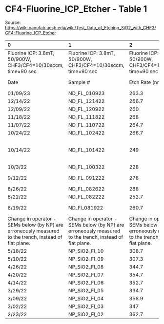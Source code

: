 # CF4-Fluorine_ICP_Etcher - Table 1

Source: https://wiki.nanofab.ucsb.edu/wiki/Test_Data_of_Etching_SiO2_with_CHF3/CF4-Fluorine_ICP_Etcher

| 0                                                                                                      | 1                                                                                                      | 2                                                                                                      | 3                                                                                                      | 4                                                                                                      | 5                                                                                                      | 6                                                                                                      |
|:-------------------------------------------------------------------------------------------------------|:-------------------------------------------------------------------------------------------------------|:-------------------------------------------------------------------------------------------------------|:-------------------------------------------------------------------------------------------------------|:-------------------------------------------------------------------------------------------------------|:-------------------------------------------------------------------------------------------------------|:-------------------------------------------------------------------------------------------------------|
| Fluorine ICP: 3.8mT, 50/900W, CHF3/CF4=10/30sccm, time=90 sec                                          | Fluorine ICP: 3.8mT, 50/900W, CHF3/CF4=10/30sccm, time=90 sec                                          | Fluorine ICP: 3.8mT, 50/900W, CHF3/CF4=10/30sccm, time=90 sec                                          | Fluorine ICP: 3.8mT, 50/900W, CHF3/CF4=10/30sccm, time=90 sec                                          | Fluorine ICP: 3.8mT, 50/900W, CHF3/CF4=10/30sccm, time=90 sec                                          | Fluorine ICP: 3.8mT, 50/900W, CHF3/CF4=10/30sccm, time=90 sec                                          | Fluorine ICP: 3.8mT, 50/900W, CHF3/CF4=10/30sccm, time=90 sec                                          |
| Date                                                                                                   | Sample #                                                                                               | Etch Rate (nm/min)                                                                                     | Etch Selectivity (SiO2/PR)                                                                             | Averaged Sidewalls Angle                                                                               | Observations/Notes                                                                                     | SEM Images (45d, cross section)                                                                        |
| 01/09/23                                                                                               | ND_FL_010923                                                                                           | 263.3                                                                                                  | 1.31                                                                                                   |                                                                                                        |                                                                                                        | [30D][CS]                                                                                              |
| 12/14/22                                                                                               | ND_FL_121422                                                                                           | 266.7                                                                                                  | 1.29                                                                                                   |                                                                                                        |                                                                                                        | [30D][CS]                                                                                              |
| 12/09/22                                                                                               | ND_FL_120922                                                                                           | 260                                                                                                    | 1.26                                                                                                   |                                                                                                        |                                                                                                        | [30D][CS]                                                                                              |
| 11/18/22                                                                                               | ND_FL_111822                                                                                           | 268                                                                                                    | 1.01                                                                                                   |                                                                                                        |                                                                                                        | [30D][CS]                                                                                              |
| 11/07/22                                                                                               | ND_FL_110722                                                                                           | 264.7                                                                                                  | 0.96                                                                                                   |                                                                                                        |                                                                                                        | [30D] [CS]                                                                                             |
| 10/24/22                                                                                               | ND_FL_102422                                                                                           | 266.7                                                                                                  | 1.22                                                                                                   |                                                                                                        |                                                                                                        | [30D][CS]                                                                                              |
| 10/14/22                                                                                               | ND_FL_101422                                                                                           | 249                                                                                                    | 0.82                                                                                                   |                                                                                                        | Image drifted very slightly in SEM. May account for low selectivity.                                   | [30D] [CS]                                                                                             |
| 10/3/22                                                                                                | ND_FL_100322                                                                                           | 228                                                                                                    | 1.10                                                                                                   |                                                                                                        | Low etch rate.                                                                                         | [30D] [CS]                                                                                             |
| 9/12/22                                                                                                | ND_FL_091222                                                                                           | 278                                                                                                    | 1.33                                                                                                   |                                                                                                        | high selectivity, may be due to new Si wafer                                                           | [30D] [CS]                                                                                             |
| 8/26/22                                                                                                | ND_FL_082622                                                                                           | 288                                                                                                    | 0.97                                                                                                   |                                                                                                        | Low selectivity/e. rate                                                                                | [30D] [CS]                                                                                             |
| 8/22/22                                                                                                | ND_FL_082222                                                                                           | 252.7                                                                                                  | 0.93                                                                                                   |                                                                                                        | Lower selectivity/e. rate                                                                              | [40D] [CS]                                                                                             |
| 8/19/22                                                                                                | ND_Fl_081922                                                                                           | 260.7                                                                                                  | 0.99                                                                                                   |                                                                                                        | Low selectivity/etch rate                                                                              | [30D][CS]                                                                                              |
| Change in operator - SEMs below (by NP) are erroneously measured to the trench, instead of flat plane. | Change in operator - SEMs below (by NP) are erroneously measured to the trench, instead of flat plane. | Change in operator - SEMs below (by NP) are erroneously measured to the trench, instead of flat plane. | Change in operator - SEMs below (by NP) are erroneously measured to the trench, instead of flat plane. | Change in operator - SEMs below (by NP) are erroneously measured to the trench, instead of flat plane. | Change in operator - SEMs below (by NP) are erroneously measured to the trench, instead of flat plane. | Change in operator - SEMs below (by NP) are erroneously measured to the trench, instead of flat plane. |
| 5/18/22                                                                                                | NP_SiO2_Fl_10                                                                                          | 308.7                                                                                                  | 1.19                                                                                                   |                                                                                                        | still lower etch rate                                                                                  | [1] [2]                                                                                                |
| 5/10/22                                                                                                | NP_SiO2_Fl_09                                                                                          | 307.3                                                                                                  | 1.15                                                                                                   |                                                                                                        | *etch rate seems lower*                                                                                | [1] [2]                                                                                                |
| 4/26/22                                                                                                | NP_SiO2_Fl_08                                                                                          | 344.7                                                                                                  | 1.4                                                                                                    |                                                                                                        |                                                                                                        | [1] [2]                                                                                                |
| 4/20/22                                                                                                | NP_SiO2_Fl_07                                                                                          | 354.7                                                                                                  | 1.11                                                                                                   |                                                                                                        |                                                                                                        | [1] [2]                                                                                                |
| 4/14/22                                                                                                | NP_SiO2_Fl_06                                                                                          | 352.7                                                                                                  | 1.11                                                                                                   |                                                                                                        |                                                                                                        | [1] [2]                                                                                                |
| 3/29/22                                                                                                | NP_SiO2_Fl_05                                                                                          | 334.7                                                                                                  | 1.07                                                                                                   |                                                                                                        |                                                                                                        | [1][2]                                                                                                 |
| 3/09/22                                                                                                | NP_SiO2_Fl_04                                                                                          | 358.9                                                                                                  | 1.06                                                                                                   |                                                                                                        |                                                                                                        | [1] [2]                                                                                                |
| 3/02/22                                                                                                | NP_SiO2_Fl_03                                                                                          | 347                                                                                                    | 1.05                                                                                                   |                                                                                                        |                                                                                                        | [1] [2]                                                                                                |
| 2/23/22                                                                                                | NP_SiO2_Fl_02                                                                                          | 362.7                                                                                                  | 1.02                                                                                                   |                                                                                                        |                                                                                                        | [1] [2]                                                                                                |